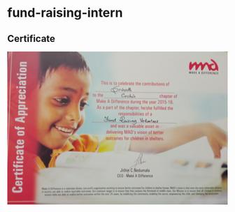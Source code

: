 # fund-raising-intern

## Certificate
<img src="./certificate.jpg" alt="certificate" title="Certificate from Make A Difference, NGO">
